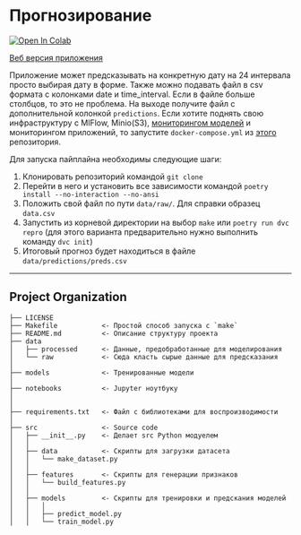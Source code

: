 Прогнозирование
=======================
[![Open In Colab](https://colab.research.google.com/assets/colab-badge.svg)](https://colab.research.google.com/drive/19--WMSzriGl00XM5FgEpx3QTaxfY0XI2)


[Веб версия приложения](http://158.160.124.129:8501/)

Приложение может предсказывать на конкретную дату на 24 интервала просто выбирая дату в форме. Также можно подавать файл в csv формата с колонками date и time_interval. Если в файле больше столбцов, то это не проблема. На выходе получите файл с дополнительной колонкой `predictions`.
Если хотите поднять свою инфраструктуру с MlFlow, Minio(S3), [мониторингом моделей](https://www.evidentlyai.com/) и мониторингом приложений, то запустите `docker-compose.yml` из [этого](https://github.com/vdmitrii/mlinfra) репозитория.


Для запуска пайплайна необходимы следующие шаги:
1. Клонировать репозиторий командой `git clone`
2. Перейти в него и установить все зависимости командой `poetry install --no-interaction --no-ansi`
3. Положить свой файл по пути `data/raw/`. Для справки образец `data.csv`
4. Запустить из корневой директории на  выбор `make` или `poetry run dvc repro` (для этого варианта предварительно нужно выполнить команду `dvc init`)
5. Итоговый прогноз будет находиться в файле `data/predictions/preds.csv`
--- 
Project Organization
------------

    ├── LICENSE
    ├── Makefile           <- Простой способ запуска с `make`
    ├── README.md          <- Описание структуру проекта
    ├── data
    │   ├── processed      <- Данные, предобработанные для моделирования
    │   └── raw            <- Сюда класть сырые данные для предсказания
    │
    ├── models             <- Тренированные модели
    │
    ├── notebooks          <- Jupyter ноутбуку
    │
    │
    ├── requirements.txt   <- Файл с библиотеками для воспроизводимости
    │
    ├── src                <- Source code
    │   ├── __init__.py    <- Делает src Python модуелем
    │   │
    │   ├── data           <- Скрипты для загрузки датасета
    │   │   └── make_dataset.py
    │   │
    │   ├── features       <- Скрипты для генерации признаков
    │   │   └── build_features.py
    │   │
    │   ├── models         <- Скрипты для тренировки и предскания моделей
    │   │   │                
    │   │   ├── predict_model.py
    │   │   └── train_model.py

